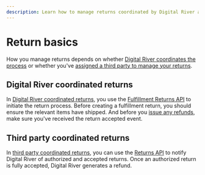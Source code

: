 ```yaml
---
description: Learn how to manage returns coordinated by Digital River and third-parties.
---
```


# Return basics

How you manage returns depends on whether [Digital River coordinates the process](./#digital-river-coordinated-returns) or whether you've [assigned a third party to manage your returns](./#third-party-coordinated-returns).

## Digital River coordinated returns

In [Digital River coordinated returns](digital-river-coordinated-returns.md), you use the [Fulfillment Returns API](https://www.digitalriver.com/docs/digital-river-api-reference/#tag/Fulfillment-Returns) to initiate the return process. Before creating a fulfillment return, you should ensure the relevant items have shipped. And before you [issue any refunds](../refunds/issuing-refunds.md), make sure you've received the return accepted event.

## Third party coordinated returns

In [third party coordinated returns](creating-a-return.md), you can use the [Returns API](https://www.digitalriver.com/docs/digital-river-api-reference/#tag/Returns) to notify Digital River of authorized and accepted returns. Once an authorized return is fully accepted, Digital River generates a refund.
